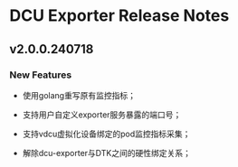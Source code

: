# DCU Exporter Release Notes




## v2.0.0.240718

### New Features
- 使用golang重写原有监控指标；

- 支持用户自定义exporter服务暴露的端口号；

- 支持vdcu虚拟化设备绑定的pod监控指标采集；

- 解除dcu-exporter与DTK之间的硬性绑定关系；



